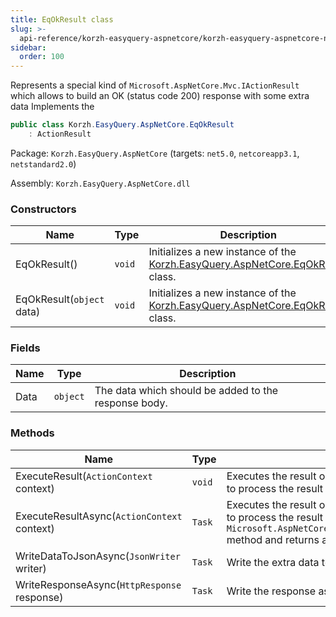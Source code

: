 ```yaml
---
title: EqOkResult class
slug: >-
  api-reference/korzh-easyquery-aspnetcore/korzh-easyquery-aspnetcore-namespace/eqokresult-class
sidebar:
  order: 100
---
```


Represents a special kind of `Microsoft.AspNetCore.Mvc.IActionResult` which allows to build an OK (status code 200) response with some extra data  Implements the
```csharp
public class Korzh.EasyQuery.AspNetCore.EqOkResult
    : ActionResult

```
Package: `Korzh.EasyQuery.AspNetCore` (targets: `net5.0`, `netcoreapp3.1`, `netstandard2.0`)

Assembly: `Korzh.EasyQuery.AspNetCore.dll`

### Constructors

| Name | Type | Description | 
| --- | --- | --- | 
| EqOkResult() | `void` | Initializes a new instance of the [Korzh.EasyQuery.AspNetCore.EqOkResult](/easyquery/docs/api-reference/korzh-easyquery-aspnetcore/korzh-easyquery-aspnetcore-namespace/eqokresult-class) class. | 
| EqOkResult(`object` data) | `void` | Initializes a new instance of the [Korzh.EasyQuery.AspNetCore.EqOkResult](/easyquery/docs/api-reference/korzh-easyquery-aspnetcore/korzh-easyquery-aspnetcore-namespace/eqokresult-class) class. | 


### Fields

| Name | Type | Description | 
| --- | --- | --- | 
| Data | `object` | The data which should be added to the response body. | 


### Methods

| Name | Type | Description | 
| --- | --- | --- | 
| ExecuteResult(`ActionContext` context) | `void` | Executes the result operation of the action method synchronously. This method is called by MVC to process  the result of an action method. | 
| ExecuteResultAsync(`ActionContext` context) | `Task` | Executes the result operation of the action method asynchronously. This method is called by MVC to process  the result of an action method.  The default implementation of this method calls the `Microsoft.AspNetCore.Mvc.ActionResult.ExecuteResult(Microsoft.AspNetCore.Mvc.ActionContext)` method and  returns a completed task. | 
| WriteDataToJsonAsync(`JsonWriter` writer) | `Task` | Write the extra data to JsonWriter. | 
| WriteResponseAsync(`HttpResponse` response) | `Task` | Write the response as an asynchronous operation. |
